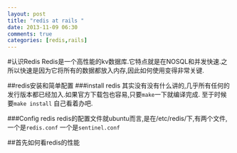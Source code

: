 ```yaml
---
layout: post
title: "redis at rails "
date: 2013-11-09 06:30
comments: true
categories: [redis,rails]
---
```

#认识Redis
Redis是一个高性能的kv数据库.它特点就是在NOSQL和并发快速.之所以快速是因为它将所有的数据都放入内存,因此如何使用变得非常关键.

##redis安装和简单配置
###install redis
其实没有没有什么讲的,几乎所有任何的发行版本都已经加入.如果官方下载包也容易,只要`make`一下就编译完成. 至于时候要`make install` 自己看着办吧.

###Config redis
redis的配置文件就ubuntu而言,是在/etc/redis/下,有两个文件,一个是`redis.conf` 一个是`sentinel.conf`

##首先如何看redis的性能






